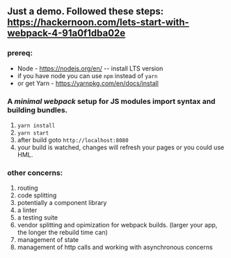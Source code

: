 ## Just a demo.  Followed these steps: https://hackernoon.com/lets-start-with-webpack-4-91a0f1dba02e

### prereq: 
- Node - https://nodejs.org/en/ -- install LTS version
- if you have node you can use `npm` instead of `yarn`
- or get Yarn - https://yarnpkg.com/en/docs/install


### A *minimal webpack* setup for JS modules import syntax and building bundles.
1. `yarn install`
2. `yarn start`
3. after build goto `http://localhost:8080`
4. your build is watched, changes will refresh your pages or you could use HML.

### other concerns:
1. routing
2. code splitting
3. potentially a component library
4. a linter
5. a testing suite
6. vendor splitting and opimization for webpack builds. (larger your app, the longer the rebuild time can)
7. management of state
8. management of http calls and working with asynchronous concerns